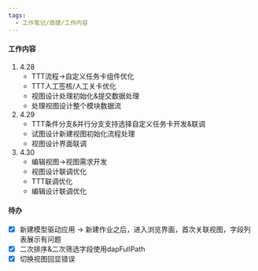 ```yaml
---
tags:
  - 工作笔记/鼎捷/工作内容
---
```

#### 工作内容

1. 4.28
	- TTT流程->自定义任务卡组件优化
	- TTT人工签核/人工关卡优化
	- 视图设计处理初始化&提交数据处理
	- 处理视图设计整个模块数据流
2. 4.29
	- TTT条件分支&并行分支支持选择自定义任务卡开发&联调
	- 试图设计新建视图初始化流程处理
	- 视图设计界面联调
3. 4.30
	- 编辑视图->视图需求开发
	- 视图设计联调优化
	- TTT联调优化
	- 编辑设计联调优化

#### 待办
- [x] 新建模型驱动应用 -> 新建作业之后，进入浏览界面，首次关联视图，字段列表展示有问题
- [x] 二次排序&二次筛选字段使用dapFullPath
- [x] 切换视图回显错误